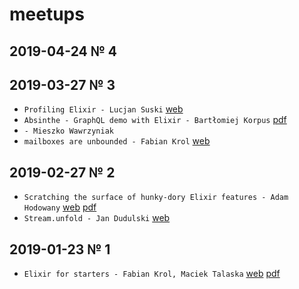 # meetups

## 2019-04-24 № 4

## 2019-03-27 № 3

- `Profiling Elixir - Lucjan Suski` [web](https://slides.com/lucjansuski/profiling-elixir)
- `Absinthe - GraphQL demo with Elixir - Bartłomiej Korpus` [pdf](./2019-03-27/absinthe_graphql/absinthe_graphql.pdf)
- `- Mieszko Wawrzyniak`
- `mailboxes are unbounded - Fabian Krol` [web](https://fabiankrol.github.io/mailboxes-are-unbounded/)

## 2019-02-27 № 2

- `Scratching the surface of hunky-dory Elixir features - Adam Hodowany` [web](https://www.slideshare.net/AdamHodowany/scratching-the-surface-of-hunkydory-elixir-features) [pdf](./2019-02-27/scratching-the-surface-of-hunky-dory-elixir-features.pdf)
- `Stream.unfold - Jan Dudulski` [web](https://slides.com/jandudulski/stream-unfold/)

## 2019-01-23 № 1

-  `Elixir for starters - Fabian Krol, Maciek Talaska` [web](https://elixir-wroclaw.github.io/elixir-intro/) [pdf](./2019-01-23/elixir-for-starters.pdf)
